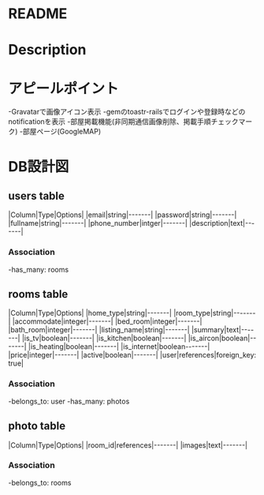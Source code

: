 # README


# Description

# アピールポイント
-Gravatarで画像アイコン表示
-gemのtoastr-railsでログインや登録時などのnotificationを表示
-部屋掲載機能(非同期通信画像削除、掲載手順チェックマーク)
-部屋ページ(GoogleMAP)

# DB設計図
## users table
|Column|Type|Options|
|email|string|-------|
|password|string|-------|
|fullname|string|-------|
|phone_number|intger|-------|
|description|text|-------|
### Association
-has_many: rooms

## rooms table
|Column|Type|Options|
|home_type|string|-------|
|room_type|string|-------|
|accommodate|integer|-------|
|bed_room|integer|-------|
|bath_room|integer|-------|
|listing_name|string|-------|
|summary|text|-------|
|is_tv|boolean|-------|
|is_kitchen|boolean|-------|
|is_aircon|boolean|-------|
|is_heating|boolean|-------|
|is_internet|boolean-------|
|price|integer|-------|
|active|boolean|-------|
|user|references|foreign_key: true|
### Association
-belongs_to: user
-has_many: photos

## photo table
|Column|Type|Options|
|room_id|references|-------|
|images|text|-------|
### Association
-belongs_to: rooms


